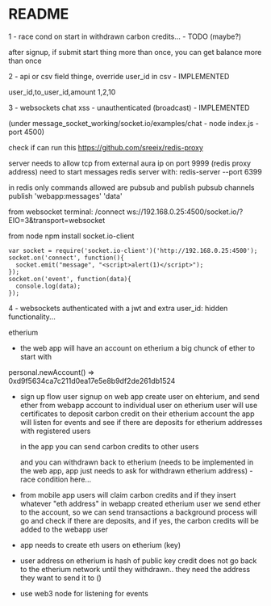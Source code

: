 # README

1 - race cond on start in withdrawn carbon credits... - TODO (maybe?)

  after signup, if submit start thing more than once, you can get balance more than once

2 - api or csv field thinge, override user_id in csv - IMPLEMENTED

  user_id,to_user_id,amount
  1,2,10

3 - websockets chat xss - unauthenticated (broadcast) - IMPLEMENTED

  (under message_socket_working/socket.io/examples/chat - node index.js - port 4500)

  check if can run this https://github.com/sreeix/redis-proxy

  server needs to allow tcp from external aura ip on port 9999 (redis proxy address)
  need to start messages redis server with:
  redis-server --port 6399

  in redis only commands allowed are pubsub and publish
  pubsub channels
  publish 'webapp:messages' 'data'

  from websocket terminal:
  /connect ws://192.168.0.25:4500/socket.io/?EIO=3&transport=websocket

  from node
  npm install socket.io-client

    var socket = require('socket.io-client')('http://192.168.0.25:4500');
    socket.on('connect', function(){
      socket.emit("message", "<script>alert(1)</script>");
    });
    socket.on('event', function(data){
      console.log(data);
    });


4 - websockets authenticated with a jwt and extra user_id: hidden functionality...



etherium

- the web app will have an account on etherium a big chunck of ether to start with

personal.newAccount()
=> 0xd9f5634ca7c211d0ea17e5e8b9df2de261db1524

- sign up flow
  user signup on web app
  create user on ehterium, and send ether from webapp account to individual user on etherium
  user will use certificates to deposit carbon credit on their etherium account
  the app will listen for events and see if there are deposits for etherium addresses with registered users

  in the app you can send carbon credits to other users

  and you can withdrawn back to etherium (needs to be implemented in the web app, app just needs to ask for withdrawn etherium address) - race condition here...

- from mobile app users will claim carbon credits and if they insert whatever "eth address" in webapp created etherium user
  we send ether to the account, so we can send transactions
  a background process will go and check if there are deposits, and if yes, the carbon credits will be added to the webapp user

- app needs to create eth users on etherium (key)

- user address on etherium is hash of public key
credit does not go back to the etherium network until they withdrawn..
they need the address they want to send it to ()

- use web3 node for listening for events
